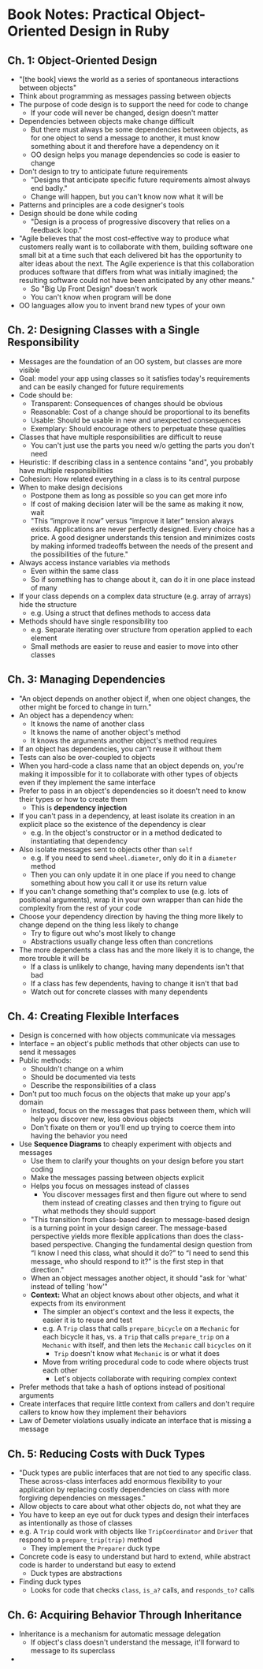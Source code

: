 # Book Notes: Practical Object-Oriented Design in Ruby

## Ch. 1: Object-Oriented Design

* "[the book] views the world as a series of spontaneous interactions between objects"
* Think about programming as messages passing between objects
* The purpose of code design is to support the need for code to change
  * If your code will never be changed, design doesn't matter
* Dependencies between objects make change difficult
  * But there must always be some dependencies between objects, as for one object to send a message
    to another, it must know something about it and therefore have a dependency on it
  * OO design helps you manage dependencies so code is easier to change
* Don't design to try to anticipate future requirements
  * "Designs that anticipate specific future requirements almost always end badly."
  * Change will happen, but you can't know now what it will be
* Patterns and principles are a code designer's tools
* Design should be done while coding
  * "Design is a process of progressive discovery that relies on a feedback loop."
* "Agile believes that the most cost-effective way to produce what customers really want is to
  collaborate with them, building software one small bit at a time such that each delivered bit has
  the opportunity to alter ideas about the next. The Agile experience is that this collaboration
  produces software that differs from what was initially imagined; the resulting software could not
  have been anticipated by any other means."
  * So "Big Up Front Design" doesn't work
  * You can't know when program will be done
* OO languages allow you to invent brand new types of your own

## Ch. 2: Designing Classes with a Single Responsibility

* Messages are the foundation of an OO system, but classes are more visible
* Goal: model your app using classes so it satisfies today's requirements and can be easily changed
  for future requirements
* Code should be:
  * Transparent: Consequences of changes should be obvious
  * Reasonable: Cost of a change should be proportional to its benefits
  * Usable: Should be usable in new and unexpected consequences
  * Exemplary: Should encourage others to perpetuate these qualities
* Classes that have multiple responsibilities are difficult to reuse
  * You can't just use the parts you need w/o getting the parts you don't need
* Heuristic: If describing class in a sentence contains "and", you probably have multiple
  responsibilities
* Cohesion: How related everything in a class is to its central purpose
* When to make design decisions
  * Postpone them as long as possible so you can get more info
  * If cost of making decision later will be the same as making it now, wait
  * "This “improve it now” versus “improve it later” tension always exists. Applications are never
    perfectly designed. Every choice has a price. A good designer understands this tension and
    minimizes costs by making informed tradeoffs between the needs of the present and the
    possibilities of the future."
* Always access instance variables via methods
  * Even within the same class
  * So if something has to change about it, can do it in one place instead of many
* If your class depends on a complex data structure (e.g. array of arrays) hide the structure
  * e.g. Using a struct that defines methods to access data
* Methods should have single responsibility too
  * e.g. Separate iterating over structure from operation applied to each element
  * Small methods are easier to reuse and easier to move into other classes

## Ch. 3: Managing Dependencies

* "An object depends on another object if, when one object changes, the other might be forced to
  change in turn."
* An object has a dependency when:
  * It knows the name of another class
  * It knows the name of another object's method
  * It knows the arguments another object's method requires
* If an object has dependencies, you can't reuse it without them
* Tests can also be over-coupled to objects
* When you hard-code a class name that an object depends on, you're making it impossible for it to
  collaborate with other types of objects even if they implement the same interface
* Prefer to pass in an object's dependencies so it doesn't need to know their types or how to create
  them
  * This is **dependency injection**
* If you can't pass in a dependency, at least isolate its creation in an explicit place so the
  existence of the dependency is clear
  * e.g. In the object's constructor or in a method dedicated to instantiating that dependency
* Also isolate messages sent to objects other than `self`
  * e.g. If you need to send `wheel.diameter`, only do it in a `diameter` method
  * Then you can only update it in one place if you need to change something about how you call it
    or use its return value
* If you can't change something that's complex to use (e.g. lots of positional arguments), wrap it
  in your own wrapper than can hide the complexity from the rest of your code
* Choose your dependency direction by having the thing more likely to change depend on the thing
  less likely to change
  * Try to figure out who's most likely to change
  * Abstractions usually change less often than concretions
* The more dependents a class has and the more likely it is to change, the more trouble it will be
  * If a class is unlikely to change, having many dependents isn't that bad
  * If a class has few dependents, having to change it isn't that bad
  * Watch out for concrete classes with many dependents

## Ch. 4: Creating Flexible Interfaces

* Design is concerned with how objects communicate via messages
* Interface = an object's public methods that other objects can use to send it messages
* Public methods:
  * Shouldn't change on a whim
  * Should be documented via tests
  * Describe the responsibilities of a class
* Don't put too much focus on the objects that make up your app's domain
  * Instead, focus on the messages that pass between them, which will help you discover new, less
    obvious objects
  * Don't fixate on them or you'll end up trying to coerce them into having the behavior you need
* Use **Sequence Diagrams** to cheaply experiment with objects and messages
  * Use them to clarify your thoughts on your design before you start coding
  * Make the messages passing between objects explicit
  * Helps you focus on messages instead of classes
    * You discover messages first and then figure out where to send them instead of creating classes
      and then trying to figure out what methods they should support
  * "This transition from class-based design to message-based design is a turning point in your
    design career. The message-based perspective yields more flexible applications than does the
    class-based perspective. Changing the fundamental design question from “I know I need this
    class, what should it do?” to “I need to send this message, who should respond to it?” is the
    first step in that direction."
  * When an object messages another object, it should "ask for 'what' instead of telling 'how'"
  * **Context:** What an object knows about other objects, and what it expects from its environment
    * The simpler an object's context and the less it expects, the easier it is to reuse and test
    * e.g. A `Trip` class that calls `prepare_bicycle` on a `Mechanic` for each bicycle it has, vs.
      a `Trip` that calls `prepare_trip` on a `Mechanic` with itself, and then lets the `Mechanic`
      call `bicycles` on it
      * `Trip` doesn't know what `Mechanic` is or what it does
    * Move from writing procedural code to code where objects trust each other
      * Let's objects collaborate with requiring complex context
* Prefer methods that take a hash of options instead of positional arguments
* Create interfaces that require little context from callers and don't require callers to know how
  they implement their behaviors
* Law of Demeter violations usually indicate an interface that is missing a message

## Ch. 5: Reducing Costs with Duck Types

* "Duck types are public interfaces that are not tied to any specific class. These across-class
  interfaces add enormous flexibility to your application by replacing costly dependencies on class
  with more forgiving dependencies on messages."
* Allow objects to care about what other objects do, not what they are
* You have to keep an eye out for duck types and design their interfaces as intentionally as those
  of classes
* e.g. A `Trip` could work with objects like `TripCoordinator` and `Driver` that respond to a
  `prepare_trip(trip)` method
  * They implement the `Preparer` duck type
* Concrete code is easy to understand but hard to extend, while abstract code is harder to
  understand but easy to extend
  * Duck types are abstractions
* Finding duck types
  * Looks for code that checks `class`, `is_a?` calls, and `responds_to?` calls

## Ch. 6: Acquiring Behavior Through Inheritance

* Inheritance is a mechanism for automatic message delegation
  * If object's class doesn't understand the message, it'll forward to message to its superclass
*
